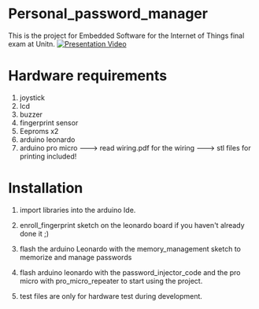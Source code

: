 # Personal_password_manager
This is the project for Embedded Software for the Internet of Things final exam at Unitn.
[![Presentation Video](https://img.youtube.com/vi/ZBcULP91dFY/0.jpg)](https://youtu.be/ZBcULP91dFY)

# Hardware requirements
1) joystick
2) lcd
3) buzzer
4) fingerprint sensor
5) Eeproms x2
6) arduino leonardo
7) arduino pro micro
---> read wiring.pdf for the wiring
---> stl files for printing included!

# Installation
1) import libraries into the arduino Ide.
2) enroll_fingerprint sketch on the leonardo board if you haven't already done it ;)
3) flash the arduino Leonardo with the memory_management sketch to memorize and manage passwords
4) flash arduino leonardo with the password_injector_code and the pro micro with pro_micro_repeater to start using the project.
   
5) test files are only for hardware test during development.
